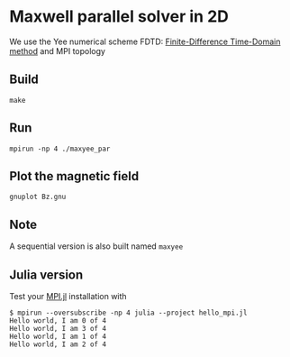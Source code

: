 # Maxwell parallel solver in 2D

We use the Yee numerical scheme FDTD: [Finite-Difference Time-Domain method](https://en.wikipedia.org/wiki/Finite-difference_time-domain_method) and MPI topology

## Build

```
make
````

## Run

```
mpirun -np 4 ./maxyee_par 
```

## Plot the magnetic field

```
gnuplot Bz.gnu
```

##  Note

A sequential version is also built named `maxyee`

## Julia version

Test your [MPI.jl](https://juliaparallel.github.io/MPI.jl/stable/installation/) installation with 

```
$ mpirun --oversubscribe -np 4 julia --project hello_mpi.jl
Hello world, I am 0 of 4
Hello world, I am 3 of 4
Hello world, I am 1 of 4
Hello world, I am 2 of 4
```

